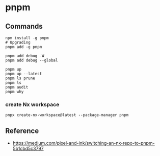 # pnpm

## Commands

```shell
npm install -g pnpm
# Upgrading
pnpm add -g pnpm

pnpm add debug -W
pnpm add debug --global

pnpm up
pnpm up --latest
pnpm ls prune
pnpm ls
pnpm audit
pnpm why
```

### create Nx workspace

```shell
pnpx create-nx-workspace@latest --package-manager pnpm
```

## Reference

- <https://medium.com/pixel-and-ink/switching-an-nx-repo-to-pnpm-5b1cbd5c3797>
